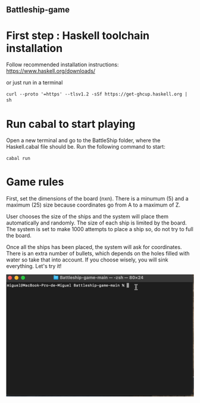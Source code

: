 ## Battleship-game

# First step : Haskell toolchain installation
Follow recommended installation instructions:  
    https://www.haskell.org/downloads/
    
or just run in a terminal

    curl --proto '=https' --tlsv1.2 -sSf https://get-ghcup.haskell.org | sh    

# Run cabal to start playing
Open a new terminal and go to the BattleShip folder, where the Haskell.cabal file should be. Run the following command to start:
    
    cabal run

# Game rules
First, set the dimensions of the board (nxn). There is a minumum (5) and a maximum (25) size because coordinates go from A to a maximum of Z.

User chooses the size of the ships and the system will place them automatically and randomly. The size of each ship is limited by the board. The system is set to make 1000 attempts to place a ship so, do not try to full the board.
 
Once all the ships has been placed, the system will ask for coordinates. There is an extra number of bullets, which depends on the holes filled with water so take that into account. If you choose wisely, you will sink everything. Let's try it! 

![](video_game.gif)
